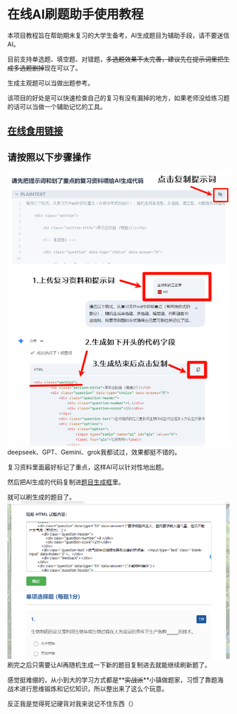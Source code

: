 # 在线AI刷题助手使用教程
本项目教程旨在帮助期末复习的大学生备考，AI生成题目为辅助手段，请不要迷信AI。

目前支持单选题、填空题、对错题，~~多选题效果不太完善，建议先在提示词里把生成多选题删掉~~现在可以了。

生成主观题可以当做出题参考。

该项目的好处是可以快速检查自己的复习有没有漏掉的地方，如果老师没给练习题的话可以当做一个辅助记忆的工具。

## [在线食用链接](https://blog.yediao.dpdns.org/2025/06/21/在线AI刷题辅助复习.html)


## 请按照以下步骤操作
![](https://github.com/LF12306/Online-AI-assist-review/blob/main/img/1.jpg)
![](https://github.com/LF12306/Online-AI-assist-review/blob/main/img/2.jpg)
deepseek、GPT、Gemini、grok我都试过，效果都挺不错的。

复习资料里面最好标记了重点，这样AI可以针对性地出题。

然后把AI生成的代码复制进[题目生成框](https://blog.yediao.dpdns.org/2025/06/21/在线AI刷题辅助复习.html)里。

就可以刷生成的题目了。
![](https://github.com/LF12306/Online-AI-assist-review/blob/main/img/3.jpg)
刷完之后只需要让AI再随机生成一下新的题目复制进去就能继续刷新题了。


感觉挺难绷的，从小到大的学习方式都是**~~实战派~~**小镇做题家，习惯了靠题海战术进行思维锻炼和记忆知识，所以整出来了这么个玩意。

反正我是觉得死记硬背对我来说记不住东西（）
